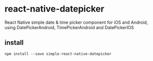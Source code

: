# react-native-datepicker
React Native simple date & time picker component for iOS and Android, using DatePickerAndroid, TimePickerAndroid and DatePickerIOS

## install
```npm install --save simple-react-native-datepicker```

